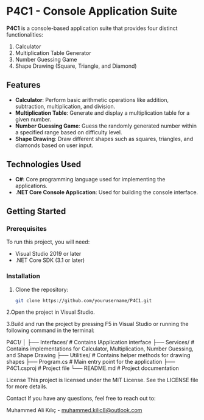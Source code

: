 # P4C1 - Console Application Suite

**P4C1** is a console-based application suite that provides four distinct functionalities: 
1. Calculator
2. Multiplication Table Generator
3. Number Guessing Game
4. Shape Drawing (Square, Triangle, and Diamond)

## Features

- **Calculator**: Perform basic arithmetic operations like addition, subtraction, multiplication, and division.
- **Multiplication Table**: Generate and display a multiplication table for a given number.
- **Number Guessing Game**: Guess the randomly generated number within a specified range based on difficulty level.
- **Shape Drawing**: Draw different shapes such as squares, triangles, and diamonds based on user input.

## Technologies Used

- **C#**: Core programming language used for implementing the applications.
- **.NET Core Console Application**: Used for building the console interface.

## Getting Started

### Prerequisites

To run this project, you will need:

- Visual Studio 2019 or later
- .NET Core SDK (3.1 or later)

### Installation

1. Clone the repository:

   ```bash
   git clone https://github.com/yourusername/P4C1.git
   
2.Open the project in Visual Studio.

3.Build and run the project by pressing F5 in Visual Studio or running the following command in the terminal:

P4C1/
│
├── Interfaces/           # Contains IApplication interface
├── Services/             # Contains implementations for Calculator, Multiplication, Number Guessing, and Shape Drawing
├── Utilities/            # Contains helper methods for drawing shapes
├── Program.cs            # Main entry point for the application
├── P4C1.csproj           # Project file
└── README.md             # Project documentation

License
This project is licensed under the MIT License. See the LICENSE file for more details.

Contact
If you have any questions, feel free to reach out to:

Muhammed Ali Kılıç - muhammed.kilic8@outlook.com
